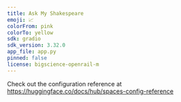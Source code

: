 ```yaml
---
title: Ask My Shakespeare
emoji: 📈
colorFrom: pink
colorTo: yellow
sdk: gradio
sdk_version: 3.32.0
app_file: app.py
pinned: false
license: bigscience-openrail-m
---
```


Check out the configuration reference at https://huggingface.co/docs/hub/spaces-config-reference
